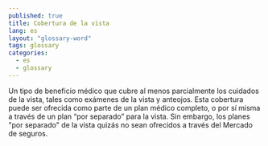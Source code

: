 ```yaml
---
published: true
title: Cobertura de la vista
lang: es
layout: "glossary-word"
tags: glossary
categories:
  - es
  - glossary
---
```


Un tipo de beneficio médico que cubre al menos parcialmente los cuidados de la vista, tales como exámenes de la vista y anteojos. Esta cobertura puede ser ofrecida como parte de un plan médico completo, o por sí misma a través de un plan “por separado” para la vista.  Sin embargo, los planes "por separado" de la vista quizás no sean ofrecidos a través del Mercado de seguros.
